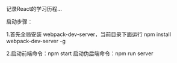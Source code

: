 记录React的学习历程...

启动步骤：

1.首先全局安装
    webpack-dev-server，当前目录下面运行 npm install webpack-dev-server -g


2.启动前端命令：npm start
  启动伪后端命令：npm run server
